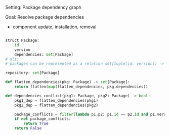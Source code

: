 Setting: Package dependency graph

Goal: Resolve package dependencies

- component update, installation, removal

```python

struct Package:
    id
    version
    dependencies: set[Package]
# alt:
# packages can be represented as a relation set[tuple[id, version]] -> dependencies

repository: set[Package]

def flatten_dependencies(pkg: Package) -> set[Package]:
    return flatten(map(flatten_dependencies, pkg.dependencies))

def dependencies_conflict(pkg1: Package, pkg2: Package) -> bool:
    pkg1_dep = flatten_dependencies(pkg1)
    pkg2_dep = flatten_dependencies(pkg2)

    package_conflicts = filter(lambda p1,p2: p1.id == p2.id and p1.version != p2.version, times(pkg1_dep, pkg2_dep))
    if not package_conflicts:
        return True
    return False
```
